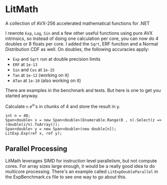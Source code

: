 # LitMath
 A collection of AVX-256 accelerated mathematical functions for .NET

 I rewrote `Exp`, `Log`, `Sin` and a few other useful functions using pure AVX intrinsics, so instead of doing one calculation per core, you can now do 4 doubles or 8 floats per core. I added the `Sqrt`, ERF function and a Normal Distribution CDF as well. On doubles, the following accuracies apply:
 
  - `Exp` and `Sqrt` run at double precision limits
  - `ERF` at `1e-13` 
  - `Sin` and `Cos` at `1e-15`
  - `Tan` at `1e-12` (working on it)
  - `ATan` at `1e-10` (also working on it)

 There are examples in the benchmark and tests. But here is one to get you started anyway.

 Calculate `n` $e^x$'s in chunks of 4 and store the result in y.

 ```
int n = 40;
Span<double> x = new Span<double>(Enumerable.Range(0 , n).Select(z => (double)z/n).ToArray());
Span<double> y = new Span<double>(new double[n]);
LitExp.Exp(ref x, ref y);
 ```
 
## Parallel Processing
LitMath leverages SIMD for instruction level parallelism, but not compute cores. For array sizes large enough, it would be a really good idea to do multicore processing. There's an example called `LitExpDoubleParallel` in the ExpBenchmark.cs file to see one way to go about this. 
